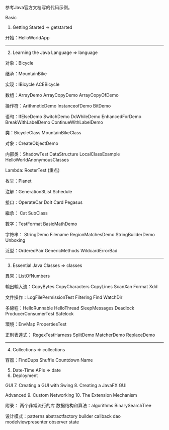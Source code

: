 参考Java官方文档写的代码示例。

Basic
1. Getting Started   => getstarted

开始：HelloWorldApp

<hr>

2. Learning the Java Language => language

对象：Bicycle

继承：MountainBike

实现：IBicycle ACEBicycle

数组：ArrayDemo    ArrayCopyDemo   ArrayCopyOfDemo

操作符：ArithmeticDemo  InstanceofDemo  BitDemo

语句：IfElseDemo   SwitchDemo  DoWhileDemo EnhancedForDemo
BreakWithLabelDemo  ContinueWithLabelDemo

类：BicycleClass  MountainBikeClass

对象：CreateObjectDemo

内部类：ShadowTest  DataStructure   LocalClassExample
HelloWorldAnonymousClasses

Lambda: RosterTest (重点)

枚举：Planet

注解：Generation3List  Schedule

接口：OperateCar   DoIt    Card    Pegasus

繼承： Cat SubClass

數字：TestFormat  BasicMathDemo

字符串： StringDemo Filename    RegionMatchesDemo
StringBuilderDemo   Unboxing

泛型：OrderedPair  GenericMethods  WildcardErrorBad

<hr>

3. Essential Java Classes   => classes

異常：ListOfNumbers

輸出輸入流：CopyBytes CopyCharacters  CopyLines   ScanXan Format Xdd

文件操作：LogFilePermissionTest   Filtering   Find    WatchDir

多線程：HelloRunnable HelloThread SleepMessages  Deadlock
ProducerConsumerTest    Safelock    

環境：EnvMap   PropertiesTest

正則表達式： RegexTestHarness SplitDemo   MatcherDemo ReplaceDemo

<hr>

4. Collections  => collections

容器：FindDups Shuffle     Countdown   Name


5. Date-Time APIs   => date
6. Deployment

GUI
7. Creating a GUI with Swing
8. Creating a JavaFX GUI

Advanced
9. Custom Networking
10. The Extension Mechanism

附录：
两个非常流行的库
数据结构和算法：algorithms
BinarySearchTree


设计模式：patterns
abstractfactory
builder
callback
dao
modelviewpresenter
observer
state
